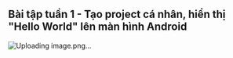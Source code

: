 ## Bài tập tuần 1 - Tạo project cá nhân, hiển thị "Hello World" lên màn hình Android
![Uploading image.png…]()
